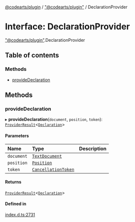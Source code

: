 [@codearts/plugin](../README.md) / ["@codearts/plugin"](../modules/_codearts_plugin_.md) / DeclarationProvider

# Interface: DeclarationProvider

["@codearts/plugin"](../modules/_codearts_plugin_.md).DeclarationProvider

## Table of contents

### Methods

- [provideDeclaration](codearts_plugin_.DeclarationProvider.md#providedeclaration)

## Methods

### provideDeclaration

▸ **provideDeclaration**(`document`, `position`, `token`): [`ProviderResult`](../modules/_codearts_plugin_.md#providerresult)<[`Declaration`](../modules/_codearts_plugin_.md#declaration)\>

#### Parameters

| Name | Type | Description |
| :------ | :------ | :------ |
| `document` | [`TextDocument`](codearts_plugin_.TextDocument.md) |  |
| `position` | [`Position`](../classes/codearts_plugin_.Position.md) |  |
| `token` | [`CancellationToken`](codearts_plugin_.CancellationToken.md) |  |

#### Returns

[`ProviderResult`](../modules/_codearts_plugin_.md#providerresult)<[`Declaration`](../modules/_codearts_plugin_.md#declaration)\>

#### Defined in

[index.d.ts:2731](https://github.com/huaweicloud/cloudide-plugin-api/blob/b58031b/index.d.ts#L2731)
